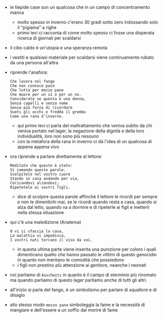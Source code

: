 - le tiepide case son un qualcosa che in un campo di concentramento manca
    - molto spesso in inverno c'erano 30 gradi sotto zero indossando solo il "pigiama" a righe
    - primo levi ci racconta di come molto spesso ci fosse una disperata ricerca di giornali per scaldarsi
- il cibo caldo è un'utopia e una speranza remota
- i vestiti e qualsiasi materiale per scaldarsi viene continuamente rubato da una persona all'altra
- riprende l'anafora:
    ```Considerate se questo è un uomo
    Che lavora nel fango
    Che non conosce pace
    Che lotta per mezzo pane
    Che muore per un sí o per un no.
    Considerate se questa è una donna,
    Senza capelli e senza nome
    Senza piú forza di ricordare
    Vuoti gli occhi e freddo il grembo
    Come una rana d’inverno.
    ```

    - qui primo levi ci parla del maltrattamento che veniva subito da chi veniva portato nel lager, la negazione della dignità e della loro individualità, loro non sono più nessuno
    - con la metafora della rana in inverno ci dà l'idea di un qualcosa di appena appena vivo
- ora riprende a parlare direttamente al lettore:
    ```
    Meditate che questo è stato:
    Vi comando queste parole.
    Scolpitele nel vostro cuore
    Stando in casa andando per via,
    Coricandovi alzandovi;
    Ripetetele ai vostri figli.
    ```
    - dice di scolpire questa parole affinchè il lettore le ricordi per sempre e non le dimentichi mai, se le ricordi quando resta a casa, quando si alza dal letto, quando va a dormire e di ripeterle ai figli e metterli nella stessa situazione
- qui c'è una maledizione (Anatema)
    ```
    O vi si sfaccia la casa,
    La malattia vi impedisca,
    I vostri nati torcano il viso da voi.
    ```
    - in questa ultima parte viene inserita una punizione per coloro i quali dimenticano quello che hanno passato le vittimi di questo genocidio in quanto non meritano le comodità che possiedono
    - i figli non prestino più attenzione ai genitore, neanche i neonati
- noi parliamo di `Auschwitz` in quanto è il campo di sterminio più rinomato ma quando parliamo di questo lager parliamo anche di tutti gli altri.
- all'inizio si parla del fango, è un simbolismo per parlare di squallore e di disagio
- allo stesso modo `mezzo pane` simboleggia la fame e la necessità di mangiare e dell'essere a un soffio dal morire di fame